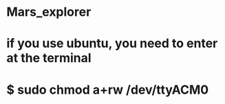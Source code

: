 # Mars_explorer

# if you use ubuntu, you need to enter at the terminal
# $ sudo chmod a+rw /dev/ttyACM0